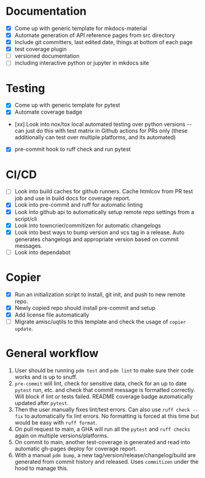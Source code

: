 # Documentation
- [x] Come up with generic template for mkdocs-material
- [x] Automate generation of API reference pages from src directory
- [x] Include git committers, last edited date, things at bottom of each page
- [x] test coverage plugin
- [ ] versioned documentation
- [ ] including interactive python or jupyter in mkdocs site

# Testing
- [x] Come up with generic template for pytest
- [x] Automate coverage badge
- [xx] Look into nox/tox local automated testing over python versions -- can just do this with test matrix in Github actions for PRs only (these additionally can test over multiple platforms, and its automated)
- [x] pre-commit hook to ruff check and run pytest

# CI/CD
- [ ] Look into build caches for github runners. Cache htmlcov from PR test job and use in build docs for coverage report.
- [x] Look into pre-commit and ruff for automatic linting
- [x] Look into github api to automatically setup remote repo settings from a script/cli
- [x] Look into towncrier/commitizen for automatic changelogs
- [x] Look into best ways to bump version and vcs tag in a release. Auto generates changelogs and appropriate version based on commit messages.
- [ ] Look into dependabot

# Copier
- [x] Run an initialization script to install, git init, and push to new remote repo.
- [x] Newly copied repo should install pre-commit and setup
- [x] Add license file automatically
- [ ] Migrate amisc/uqtils to this template and check the usage of `copier update`.

# General workflow
1. User should be running `pdm test` and `pdm lint` to make sure their code works and is up to snuff.
1. `pre-commit` will lint, check for sensitive data, check for an up to date `pytest` run, etc. and check that commit message is formatted correctly. Will block if lint or tests failed. README coverage badge automatically updated after `pytest`.
1. Then the user manually fixes lint/test errors. Can also use `ruff check --fix` to automatically fix lint errors. No formatting is forced at this time but would be easy with `ruff format`.
1. On pull request to main, a GHA will run all the `pytest` and `ruff checks` again on multiple versions/platforms.
1. On commit to main, another test-coverage is generated and read into automatic gh-pages deploy for coverage report.
1. With a manual `pdm bump`, a new tag/version/release/changelog/build are generated from commit history and released. Uses `commitizen` under the hood to manage this.
